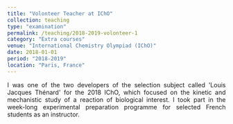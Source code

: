```yaml
---
title: "Volonteer Teacher at IChO"
collection: teaching
type: "examination"
permalink: /teaching/2018-2019-volonteer-1
category: "Extra courses"
venue: "International Chemistry Olympiad (IChO)"
date: 2018-01-01
period: "2018-2019"
location: "Paris, France"
---
```


<div style="text-align: justify">
I was one of the two developers of the selection subject called 'Louis Jacques Thénard' for the 2018 IChO, which focused on the kinetic and mechanistic study of a reaction of biological interest.
I took part in the week-long experimental preparation programme for selected French students as an instructor.
</div>
